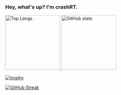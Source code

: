 ### Hey, what's up? I'm crashRT.


<a href="https://github.com/anuraghazra/github-readme-stats">
  <p align="left">
    <img alt="Top Langs" height="175px"
    src="https://github-readme-stats-peach-three-58.vercel.app/api/top-langs/?username=crashRT&layout=compact&theme=tokyonight&langs_count=8&exclude_repo=CSLab2_sw,LaravelStudy"/>
    <img alt="GitHub stats" height="175px" src="https://github-readme-stats-peach-three-58.vercel.app/api?username=crashRT&theme=tokyonight&show_icons=true"/>
  </p>
</a>
 
[![trophy](https://github-profile-trophy.vercel.app/?username=crashRT&theme=algolia&margin-w=7)](https://github.com/ryo-ma/github-profile-trophy)

[![GitHub Streak](https://streak-stats.demolab.com?user=crashRT&theme=algolia&currStreakNum=D874DD&currStreakLabel=D874DD)](https://git.io/streak-stats)
<!--
**crashRT/crashRT** is a ✨ _special_ ✨ repository because its `README.md` (this file) appears on your GitHub profile.

Here are some ideas to get you started:

- 🔭 I’m currently working on ...
- 🌱 I’m currently learning ...
- 👯 I’m looking to collaborate on ...
- 🤔 I’m looking for help with ...
- 💬 Ask me about ...
- 📫 How to reach me: ...
- 😄 Pronouns: ...
- ⚡ Fun fact: ...
-->

